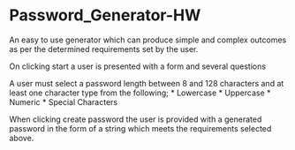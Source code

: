 # Password_Generator-HW
An easy to use generator which can produce simple and complex outcomes as per the determined requirements set by the user.

On clicking start a user is presented with a form and several questions

A user must select a password length between 8 and 128 characters
and at least one character type from the following;
    * Lowercase
    * Uppercase
    * Numeric
    * Special Characters

When clicking create password the user is provided with a generated password in the form of a string which meets the requirements selected above.


